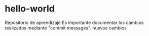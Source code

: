 # hello-world
Repositorio de aprendizaje
Es importante documentar los cambios realizados mediante "commit messages".
nuevos cambios

